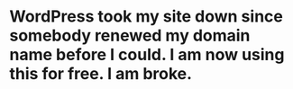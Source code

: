 # WordPress took my site down since somebody renewed my domain name before I could. I am now using this for free. I am broke.